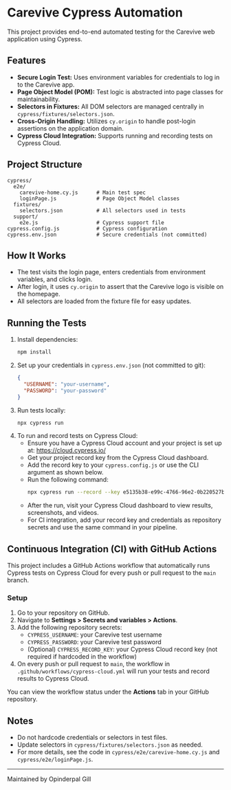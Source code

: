 # Carevive Cypress Automation

This project provides end-to-end automated testing for the Carevive web application using Cypress.

## Features
- **Secure Login Test:** Uses environment variables for credentials to log in to the Carevive app.
- **Page Object Model (POM):** Test logic is abstracted into page classes for maintainability.
- **Selectors in Fixtures:** All DOM selectors are managed centrally in `cypress/fixtures/selectors.json`.
- **Cross-Origin Handling:** Utilizes `cy.origin` to handle post-login assertions on the application domain.
- **Cypress Cloud Integration:** Supports running and recording tests on Cypress Cloud.

## Project Structure
```
cypress/
  e2e/
    carevive-home.cy.js      # Main test spec
    loginPage.js             # Page Object Model classes
  fixtures/
    selectors.json           # All selectors used in tests
  support/
    e2e.js                   # Cypress support file
cypress.config.js            # Cypress configuration
cypress.env.json             # Secure credentials (not committed)
```

## How It Works
- The test visits the login page, enters credentials from environment variables, and clicks login.
- After login, it uses `cy.origin` to assert that the Carevive logo is visible on the homepage.
- All selectors are loaded from the fixture file for easy updates.

## Running the Tests
1. Install dependencies:
   ```sh
   npm install
   ```
2. Set up your credentials in `cypress.env.json` (not committed to git):
   ```json
   {
     "USERNAME": "your-username",
     "PASSWORD": "your-password"
   }
   ```
3. Run tests locally:
   ```sh
   npx cypress run
   ```
4. To run and record tests on Cypress Cloud:
   - Ensure you have a Cypress Cloud account and your project is set up at: https://cloud.cypress.io/
   - Get your project record key from the Cypress Cloud dashboard.
   - Add the record key to your `cypress.config.js` or use the CLI argument as shown below.
   - Run the following command:
     ```sh
     npx cypress run --record --key e5135b38-e99c-4766-96e2-0b220527b6bc
     ```
   - After the run, visit your Cypress Cloud dashboard to view results, screenshots, and videos.
   - For CI integration, add your record key and credentials as repository secrets and use the same command in your pipeline.

## Continuous Integration (CI) with GitHub Actions
This project includes a GitHub Actions workflow that automatically runs Cypress tests on Cypress Cloud for every push or pull request to the `main` branch.

### Setup
1. Go to your repository on GitHub.
2. Navigate to **Settings > Secrets and variables > Actions**.
3. Add the following repository secrets:
   - `CYPRESS_USERNAME`: your Carevive test username
   - `CYPRESS_PASSWORD`: your Carevive test password
   - (Optional) `CYPRESS_RECORD_KEY`: your Cypress Cloud record key (not required if hardcoded in the workflow)
4. On every push or pull request to `main`, the workflow in `.github/workflows/cypress-cloud.yml` will run your tests and record results to Cypress Cloud.

You can view the workflow status under the **Actions** tab in your GitHub repository.

## Notes
- Do not hardcode credentials or selectors in test files.
- Update selectors in `cypress/fixtures/selectors.json` as needed.
- For more details, see the code in `cypress/e2e/carevive-home.cy.js` and `cypress/e2e/loginPage.js`.

---
Maintained by Opinderpal Gill
